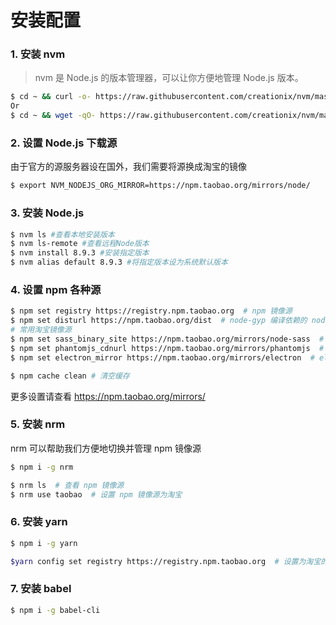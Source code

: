 # 安装配置

### 1. 安装 nvm

> nvm 是 Node.js 的版本管理器，可以让你方便地管理 Node.js 版本。

```bash
$ cd ~ && curl -o- https://raw.githubusercontent.com/creationix/nvm/master/install.sh | bash
Or
$ cd ~ && wget -qO- https://raw.githubusercontent.com/creationix/nvm/master/install.sh | bash
```

### 2. 设置 Node.js 下载源

由于官方的源服务器设在国外，我们需要将源换成淘宝的镜像

```bash
$ export NVM_NODEJS_ORG_MIRROR=https://npm.taobao.org/mirrors/node/
```

### 3. 安装 Node.js

```bash
$ nvm ls #查看本地安装版本
$ nvm ls-remote #查看远程Node版本
$ nvm install 8.9.3 #安装指定版本
$ nvm alias default 8.9.3 #将指定版本设为系统默认版本
```

### 4. 设置 npm 各种源

```bash
$ npm set registry https://registry.npm.taobao.org  # npm 镜像源
$ npm set disturl https://npm.taobao.org/dist  # node-gyp 编译依赖的 node 源码镜像
# 常用淘宝镜像源
$ npm set sass_binary_site https://npm.taobao.org/mirrors/node-sass  # node-sass 二进制包镜像
$ npm set phantomjs_cdnurl https://npm.taobao.org/mirrors/phantomjs  # phantomjs 二进制包镜像
$ npm set electron_mirror https://npm.taobao.org/mirrors/electron  # electron 二进制包镜像

$ npm cache clean # 清空缓存
```

更多设置请查看 https://npm.taobao.org/mirrors/

### 5. 安装 nrm

nrm 可以帮助我们方便地切换并管理 npm 镜像源

```bash
$ npm i -g nrm

$ nrm ls  # 查看 npm 镜像源
$ nrm use taobao  # 设置 npm 镜像源为淘宝
```

### 6. 安装 yarn

```bash
$ npm i -g yarn

$yarn config set registry https://registry.npm.taobao.org  # 设置为淘宝的镜像源
```

### 7. 安装 babel

```bash
$ npm i -g babel-cli
```

<br />